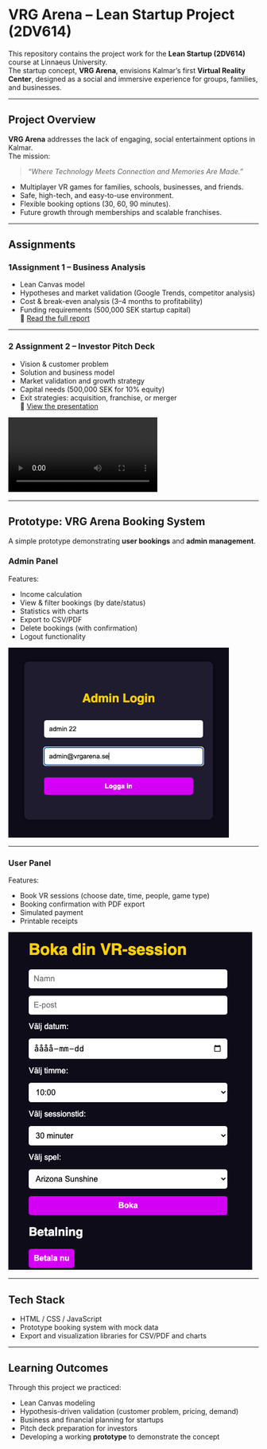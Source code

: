 # VRG Arena – Lean Startup Project (2DV614)

This repository contains the project work for the **Lean Startup (2DV614)** course at Linnaeus University.  
The startup concept, **VRG Arena**, envisions Kalmar’s first **Virtual Reality Center**, designed as a social and immersive experience for groups, families, and businesses.

---

## Project Overview
**VRG Arena** addresses the lack of engaging, social entertainment options in Kalmar.  
The mission:  
> *“Where Technology Meets Connection and Memories Are Made.”*  

- Multiplayer VR games for families, schools, businesses, and friends.  
- Safe, high-tech, and easy-to-use environment.  
- Flexible booking options (30, 60, 90 minutes).  
- Future growth through memberships and scalable franchises.  

---

##  Assignments

### 1️Assignment 1 – Business Analysis  
- Lean Canvas model  
- Hypotheses and market validation (Google Trends, competitor analysis)  
- Cost & break-even analysis (3–4 months to profitability)  
- Funding requirements (500,000 SEK startup capital)  
📄 [Read the full report](./A1_VRG_Arena.pdf)

---

### 2️ Assignment 2 – Investor Pitch Deck  
- Vision & customer problem  
- Solution and business model  
- Market validation and growth strategy  
- Capital needs (500,000 SEK for 10% equity)  
- Exit strategies: acquisition, franchise, or merger  
📄 [View the presentation](./A2%20VRG_Arena%20Presentation.pdf)

![🎥 Watch the VRG Arena Concept Video](./A2/VRG_Arena/images/Discover%20VRG%20Arena%20Kalmar_free.mp4)


---

## Prototype: VRG Arena Booking System
A simple prototype demonstrating **user bookings** and **admin management**.

### Admin Panel
Features:
- Income calculation  
- View & filter bookings (by date/status)  
- Statistics with charts  
- Export to CSV/PDF  
- Delete bookings (with confirmation)  
- Logout functionality  

![Admin Login](./A2/VRG_Arena/images/Admin_Login.png)

---

###  User Panel
Features:
- Book VR sessions (choose date, time, people, game type)  
- Booking confirmation with PDF export  
- Simulated payment  
- Printable receipts  

![User Panel](./A2/VRG_Arena/images/User_Panel.png)

---

##  Tech Stack
- HTML / CSS / JavaScript  
- Prototype booking system with mock data  
- Export and visualization libraries for CSV/PDF and charts  

---

## Learning Outcomes
Through this project we practiced:
- Lean Canvas modeling  
- Hypothesis-driven validation (customer problem, pricing, demand)  
- Business and financial planning for startups  
- Pitch deck preparation for investors  
- Developing a working **prototype** to demonstrate the concept  




